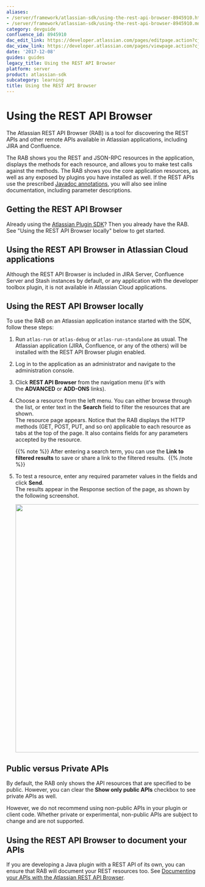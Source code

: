 ```yaml
---
aliases:
- /server/framework/atlassian-sdk/using-the-rest-api-browser-8945910.html
- /server/framework/atlassian-sdk/using-the-rest-api-browser-8945910.md
category: devguide
confluence_id: 8945910
dac_edit_link: https://developer.atlassian.com/pages/editpage.action?cjm=wozere&pageId=8945910
dac_view_link: https://developer.atlassian.com/pages/viewpage.action?cjm=wozere&pageId=8945910
date: '2017-12-08'
guides: guides
legacy_title: Using the REST API Browser
platform: server
product: atlassian-sdk
subcategory: learning
title: Using the REST API Browser
---
```

# Using the REST API Browser

The Atlassian REST API Browser (RAB) is a tool for discovering the REST APIs and other remote APIs available in Atlassian applications, including JIRA and Confluence.

The RAB shows you the REST and JSON-RPC resources in the application, displays the methods for each resource, and allows you to make test calls against the methods. The RAB shows you the core application resources, as well as any exposed by plugins you have installed as well. If the REST APIs use the prescribed <a href="http://www.oracle.com/technetwork/java/javase/documentation/index-137868.html#tag" class="external-link">Javadoc annotations</a>, you will also see inline documentation, including parameter descriptions.

## Getting the REST API Browser

Already using the [Atlassian Plugin SDK](https://developer.atlassian.com/display/DOCS/Working+with+the+SDK)? Then you already have the RAB. See "Using the REST API Browser locally" below to get started.

## Using the REST API Browser in Atlassian Cloud applications

Although the REST API Browser is included in JIRA Server, Confluence Server and Stash instances by default, or any application with the developer toolbox plugin, it is not available in Atlassian Cloud applications.

## Using the REST API Browser locally

To use the RAB on an Atlassian application instance started with the SDK, follow these steps:

1.  Run `atlas-run` or `atlas-debug` or `atlas-run-standalone` as usual. The Atlassian application (JIRA, Confluence, or any of the others) will be installed with the REST API Browser plugin enabled.
2.  Log in to the application as an administrator and navigate to the administration console.
3.  Click **REST API Browser** from the navigation menu (it's with the **ADVANCED** or **ADD-ONS** links).
4.  Choose a resource from the left menu. You can either browse through the list, or enter text in the **Search** field to filter the resources that are shown.  
    The resource page appears. Notice that the RAB displays the HTTP methods (GET, POST, PUT, and so on) applicable to each resource as tabs at the top of the page. It also contains fields for any parameters accepted by the resource.

    {{% note %}}
After entering a search term, you can use the **Link to filtered results** to save or share a link to the filtered results. 
    {{% /note %}}

5.  To test a resource, enter any required parameter values in the fields and click **Send**.  
    The results appear in the Response section of the page, as shown by the following screenshot.  

    <img src="/server/framework/atlassian-sdk/images/newrabviewer.png" width="650" />

## Public versus Private APIs

By default, the RAB only shows the API resources that are specified to be public. However, you can clear the **Show only public APIs** checkbox to see private APIs as well.

However, we do not recommend using non-public APIs in your plugin or client code. Whether private or experimental, non-public APIs are subject to change and are not supported.

## Using the REST API Browser to document your APIs

If you are developing a Java plugin with a REST API of its own, you can ensure that RAB will document your REST resources too. See [Documenting your APIs with the Atlassian REST API Browser](/server/framework/atlassian-sdk/documenting-your-apis-with-the-atlassian-rest-api-browser).
